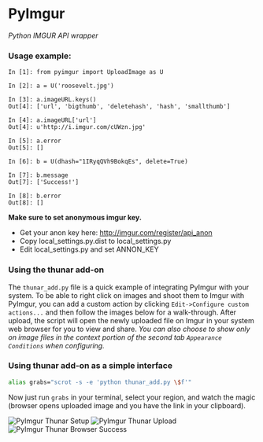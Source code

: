 # PyImgur

_Python IMGUR API wrapper_

 
### Usage example:

```
In [1]: from pyimgur import UploadImage as U

In [2]: a = U('roosevelt.jpg')

In [3]: a.imageURL.keys()
Out[4]: ['url', 'bigthumb', 'deletehash', 'hash', 'smallthumb']

In [4]: a.imageURL['url']
Out[4]: u'http://i.imgur.com/cUWzn.jpg'

In [5]: a.error
Out[5]: []

In [6]: b = U(dhash="1IRyqQVh9BokqEs", delete=True)

In [7]: b.message
Out[7]: ['Success!']

In [8]: b.error
Out[8]: []
```

__Make sure to set anonymous imgur key.__

* Get your anon key here: http://imgur.com/register/api_anon
* Copy local_settings.py.dist to local_settings.py
* Edit local_settings.py and set ANNON_KEY

### Using the thunar add-on
The `thunar_add.py` file is a quick example of integrating PyImgur with your system.
To be able to right click on images and shoot them to Imgur with PyImgur, you can add a custom action 
by clicking `Edit->Configure custom actions...` and then follow the images below for a walk-through.
After upload, the script will open the newly uploaded file on Imgur in your system web browser for you to view and share.
_You can also choose to show only on image files in the context portion of the second tab `Appearance Conditions` when configuring._

### Using thunar add-on as a simple interface
```bash
alias grabs="scrot -s -e 'python thunar_add.py \$f'"
```
Now just run `grabs` in your terminal, select your region, and watch the magic (browser opens uploaded image and you have the link in your clipboard).



![PyImgur Thunar Setup](http://mutaku.com/pyimgur_thunar1.png)
![PyImgur Thunar Upload](http://mutaku.com/pyimgur_thunar2.png)
![PyImgur Thunar Browser Success](http://mutaku.com/pyimgur_thunar3.png)
